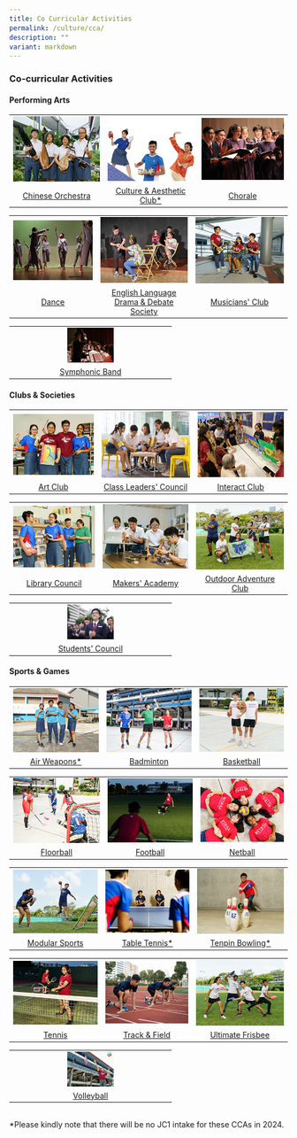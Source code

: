 ```yaml
---
title: Co Curricular Activities
permalink: /culture/cca/
description: ""
variant: markdown
---
```

### **Co-curricular Activities** 

#### **Performing Arts**
<table>
	<tbody><tr>
    <td style="text-align: center;">
			<a href="/culture/cca/performing-arts/chinese-orchestra/"><img src="/images/CCA/cca1.jpg"></a>
		</td>
		<td style="text-align: center;">
			<a href="/culture/cca/performing-arts/culture-and-aesthetic-club/"><img src="/images/CCA/cca2.jpg"></a>
		</td>
    <td style="text-align: center;">
			<a href="/culture/cca/performing-arts/chorale/"><img src="/images/CCA/cca3.jpg"></a>
		</td>
	</tr>
		<tr>
    <td style="text-align: center;">
			<a href="/culture/cca/performing-arts/chinese-orchestra/">Chinese Orchestra</a>
</td>
		<td style="text-align: center;">			
			<a href="/culture/cca/performing-arts/culture-and-aesthetic-club/">Culture &amp; Aesthetic Club*</a>
</td>
    <td style="text-align: center;">
			<a href="/culture/cca/performing-arts/chorale/">Chorale</a>
		</td>
	</tr>
</tbody></table>
<table>
	<tbody><tr>
    <td style="text-align: center;">
			<a href="/culture/cca/performing-arts/dance/"><img src="/images/CCA/cca4.jpg"></a>
		</td>
		<td style="text-align: center;">
			<a href="/culture/cca/performing-arts/eldds/"><img src="/images/CCA/cca5.jpg"></a>
		</td>
    <td style="text-align: center;">
			<a href="/culture/cca/performing-arts/musicians-club/"><img src="/images/CCA/cca6.jpg"></a>
		</td>
	</tr>
		<tr>
    <td style="text-align: center;">
			<a href="/culture/cca/performing-arts/dance/">Dance</a>
</td>
		<td style="text-align: center;">			
			<a href="/culture/cca/performing-arts/eldds/">English Language Drama &amp; Debate Society</a>
</td>
    <td style="text-align: center;">
			<a href="/culture/cca/performing-arts/musicians-club/">Musicians' Club</a>
		</td>
	</tr>
</tbody></table>
<table>
	<tbody><tr>
    <td style="text-align: center;">
			<a href="/culture/cca/performing-arts/symphonic-band/"><img src="/images/CCA/cca7.jpg" style="width:30%"></a>
		</td>
	</tr>
		<tr>
    <td style="text-align: center;">
			<a href="/culture/cca/performing-arts/symphonic-band/">Symphonic Band</a>
		</td>
	</tr>
</tbody></table>

#### **Clubs &amp; Societies**
<table>
	<tbody><tr>
    <td style="text-align: center;">
			<a href="/culture/cca/clubs-and-societies/art-club/"><img src="/images/CCA/cca8.jpg"></a>
		</td>
		<td style="text-align: center;">
			<a href="/culture/cca/clubs-and-societies/class-leaders-council/"><img src="/images/CCA/cca9.jpg"></a>
		</td>
    <td style="text-align: center;">
			<a href="/culture/cca/clubs-and-societies/interact-club/"><img src="/images/CCA/cca10.jpg"></a>
		</td>
	</tr>
		<tr>
    <td style="text-align: center;">
			<a href="/culture/cca/clubs-and-societies/art-club/">Art Club</a>
</td>
		<td style="text-align: center;">			
			<a href="/culture/cca/clubs-and-societies/class-leaders-council/">Class Leaders' Council</a>
</td>
    <td style="text-align: center;">
			<a href="/culture/cca/clubs-and-societies/interact-club/">Interact Club</a>
		</td>
	</tr>
</tbody></table>
<table>
	<tbody><tr>
    <td style="text-align: center;">
			<a href="/culture/cca/clubs-and-societies/library-council/"><img src="/images/CCA/cca11.jpg"></a>
		</td>
		<td style="text-align: center;">
			<a href="/culture/cca/clubs-and-societies/makers-academy/"><img src="/images/CCA/cca12.jpg"></a>
		</td>
    <td style="text-align: center;">
			<a href="/culture/cca/clubs-and-societies/outdoor-adventure-club/"><img src="/images/CCA/cca13.jpg"></a>
		</td>
	</tr>
		<tr>
    <td style="text-align: center;">
			<a href="/culture/cca/clubs-and-societies/library-council/">Library Council</a>
</td>
		<td style="text-align: center;">			
			<a href="/culture/cca/clubs-and-societies/makers-academy/">Makers' Academy</a>
</td>
    <td style="text-align: center;">
			<a href="/culture/cca/clubs-and-societies/outdoor-adventure-club/">Outdoor Adventure Club</a>
		</td>
	</tr>
</tbody></table>
<table>
	<tbody><tr>
    <td style="text-align: center;">
			<a href="/culture/cca/clubs-and-societies/students-council/"><img src="/images/CCA/cca14.jpg" style="width:30%"></a>
		</td>
	</tr>
		<tr>
    <td style="text-align: center;">
			<a href="/culture/cca/clubs-and-societies/students-council/">Students' Council</a>
		</td>
	</tr>
</tbody></table>

#### **Sports &amp; Games**
<table>
	<tbody><tr>
    <td style="text-align: center;">
			<a href="/culture/cca/sports-and-games/air-weapons"><img src="/images/CCA/cca15.jpg"></a>
		</td>
		<td style="text-align: center;">
			<a href="/culture/cca/sports-and-games/badminton/"><img src="/images/CCA/cca16.jpg"></a>
		</td>
    <td style="text-align: center;">
			<a href="/culture/cca/sports-and-games/basketball/"><img src="/images/CCA/cca17.jpg"></a>
		</td>
	</tr>
		<tr>
    <td style="text-align: center;">
			<a href="/culture/cca/sports-and-games/air-weapons">Air Weapons*</a>
</td>
		<td style="text-align: center;">			
			<a href="/culture/cca/sports-and-games/badminton/">Badminton</a>
</td>
    <td style="text-align: center;">
			<a href="/culture/cca/sports-and-games/basketball/">Basketball</a>
		</td>
	</tr>
</tbody></table>
<table>
	<tbody><tr>
    <td style="text-align: center;">
			<a href="/culture/cca/sports-and-games/floorball/"><img src="/images/CCA/cca18.jpg"></a>
		</td>
		<td style="text-align: center;">
			<a href="/culture/cca/sports-and-games/football/"><img src="/images/CCA/cca19.jpg"></a>
		</td>
    <td style="text-align: center;">
			<a href="/culture/cca/sports-and-games/netball/"><img src="/images/CCA/cca20.jpg"></a>
		</td>
	</tr>
		<tr>
    <td style="text-align: center;">
			<a href="/culture/cca/sports-and-games/floorball/">Floorball</a>
</td>
		<td style="text-align: center;">			
			<a href="/culture/cca/sports-and-games/football/">Football</a>
</td>
    <td style="text-align: center;">
			<a href="/culture/cca/sports-and-games/netball/">Netball</a>
		</td>
	</tr>
</tbody></table>
<table>
	<tbody><tr>
    <td style="text-align: center;">
			<a href="/culture/cca/sports-and-games/modular-sports/"><img src="/images/CCA/cca21.jpg"></a>
		</td>
		<td style="text-align: center;">
			<a href="/culture/cca/sports-and-games/table-tennis/"><img src="/images/CCA/cca22.jpg"></a>
		</td>
    <td style="text-align: center;">
			<a href="/culture/cca/sports-and-games/tenpin-bowling/"><img src="/images/CCA/cca23.jpg"></a>
		</td>
	</tr>
		<tr>
    <td style="text-align: center;">
			<a href="/culture/cca/sports-and-games/modular-sports/">Modular Sports</a>
</td>
		<td style="text-align: center;">			
			<a href="/culture/cca/sports-and-games/table-tennis/">Table Tennis*</a>
</td>
    <td style="text-align: center;">
			<a href="/culture/cca/sports-and-games/tenpin-bowling/">Tenpin Bowling*</a>
		</td>
	</tr>
</tbody></table>
<table>
	<tbody><tr>
    <td style="text-align: center;">
			<a href="/culture/cca/sports-and-games/tennis/"><img src="/images/CCA/cca24.jpg"></a>
		</td>
		<td style="text-align: center;">
			<a href="/culture/cca/sports-and-games/track-and-field"><img src="/images/CCA/cca25.jpg"></a>
		</td>
    <td style="text-align: center;">
			<a href="/culture/cca/sports-and-games/ultimate-frisbee/"><img src="/images/CCA/cca26.jpg"></a>
		</td>
	</tr>
		<tr>
    <td style="text-align: center;">
			<a href="/culture/cca/sports-and-games/tennis/">Tennis</a>
</td>
		<td style="text-align: center;">			
			<a href="/culture/cca/sports-and-games/track-and-field/">Track &amp; Field</a>
</td>
    <td style="text-align: center;">
			<a href="/culture/cca/sports-and-games/ultimate-frisbee/">Ultimate Frisbee</a>
		</td>
	</tr>
</tbody></table>
<table>
	<tbody><tr>
    <td style="text-align: center;">
			<a href="/culture/cca/sports-and-games/volleyball/"><img src="/images/CCA/cca27.jpg" style="width:30%"></a>
		</td>
	</tr>
		<tr>
    <td style="text-align: center;">
			<a href="/culture/cca/sports-and-games/volleyball/">Volleyball</a>
		</td>
	</tr>
</tbody></table>

<br>
*Please kindly note that there will be no JC1 intake for these CCAs in 2024.